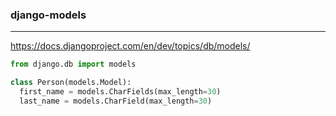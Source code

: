 ### django-models
---
https://docs.djangoproject.com/en/dev/topics/db/models/

```py
from django.db import models

class Person(models.Model):
  first_name = models.CharFields(max_length=30)
  last_name = models.CharField(max_length=30)






```

```
```

```
```



